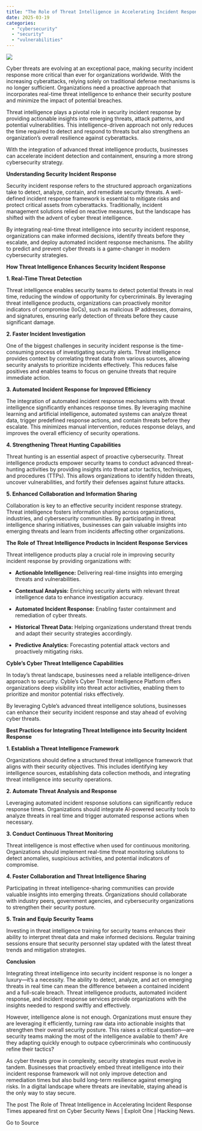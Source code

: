 ```yaml
---
title: "The Role of Threat Intelligence in Accelerating Incident Response Times"
date: 2025-03-19
categories: 
  - "cybersecurity"
  - "security"
  - "vulnerabilities"
---
```


![](https://lh7-rt.googleusercontent.com/docsz/AD_4nXc-jgWFD5s8_GBzWaay2L9CcfBpuoM5S5urFvQawK8SxSF6ouW5Eu6DoLcu-QlF7l7MgnG_hkau2ft2OWWrZk-xk-1quW_GtOYMPjA8I7l4xDsrDO9nxkRP8nA-7LbZOMRbFTt6Cju8lLs5jMZuhQ?key=LhWTkS7GNehRLS-EdpuOtlej)

Cyber threats are evolving at an exceptional pace, making security incident response more critical than ever for organizations worldwide. With the increasing cyberattacks, relying solely on traditional defense mechanisms is no longer sufficient. Organizations need a proactive approach that incorporates real-time threat intelligence to enhance their security posture and minimize the impact of potential breaches.

Threat intelligence plays a pivotal role in security incident response by providing actionable insights into emerging threats, attack patterns, and potential vulnerabilities. This intelligence-driven approach not only reduces the time required to detect and respond to threats but also strengthens an organization’s overall resilience against cyberattacks.

With the integration of advanced threat intelligence products, businesses can accelerate incident detection and containment, ensuring a more strong cybersecurity strategy.

**Understanding Security Incident Response**

Security incident response refers to the structured approach organizations take to detect, analyze, contain, and remediate security threats. A well-defined incident response framework is essential to mitigate risks and protect critical assets from cyberattacks. Traditionally, incident management solutions relied on reactive measures, but the landscape has shifted with the advent of cyber threat intelligence.

By integrating real-time threat intelligence into security incident response, organizations can make informed decisions, identify threats before they escalate, and deploy automated incident response mechanisms. The ability to predict and prevent cyber threats is a game-changer in modern cybersecurity strategies.

**How Threat Intelligence Enhances Security Incident Response**

**1\. Real-Time Threat Detection**

Threat intelligence enables security teams to detect potential threats in real time, reducing the window of opportunity for cybercriminals. By leveraging threat intelligence products, organizations can proactively monitor indicators of compromise (IoCs), such as malicious IP addresses, domains, and signatures, ensuring early detection of threats before they cause significant damage.

**2\. Faster Incident Investigation**

One of the biggest challenges in security incident response is the time-consuming process of investigating security alerts. Threat intelligence provides context by correlating threat data from various sources, allowing security analysts to prioritize incidents effectively. This reduces false positives and enables teams to focus on genuine threats that require immediate action.

**3\. Automated Incident Response for Improved Efficiency**

The integration of automated incident response mechanisms with threat intelligence significantly enhances response times. By leveraging machine learning and artificial intelligence, automated systems can analyze threat data, trigger predefined response actions, and contain threats before they escalate. This minimizes manual intervention, reduces response delays, and improves the overall efficiency of security operations.

**4\. Strengthening Threat Hunting Capabilities**

Threat hunting is an essential aspect of proactive cybersecurity. Threat intelligence products empower security teams to conduct advanced threat-hunting activities by providing insights into threat actor tactics, techniques, and procedures (TTPs). This allows organizations to identify hidden threats, uncover vulnerabilities, and fortify their defenses against future attacks.

**5\. Enhanced Collaboration and Information Sharing**

Collaboration is key to an effective security incident response strategy. Threat intelligence fosters information sharing across organizations, industries, and cybersecurity communities. By participating in threat intelligence sharing initiatives, businesses can gain valuable insights into emerging threats and learn from incidents affecting other organizations.

**The Role of Threat Intelligence Products in Incident Response Services**

Threat intelligence products play a crucial role in improving security incident response by providing organizations with:

- **Actionable Intelligence:** Delivering real-time insights into emerging threats and vulnerabilities.

- **Contextual Analysis:** Enriching security alerts with relevant threat intelligence data to enhance investigation accuracy.

- **Automated Incident Response:** Enabling faster containment and remediation of cyber threats.

- **Historical Threat Data:** Helping organizations understand threat trends and adapt their security strategies accordingly.

- **Predictive Analytics:** Forecasting potential attack vectors and proactively mitigating risks.

**Cyble’s Cyber Threat Intelligence Capabilities**

In today’s threat landscape, businesses need a reliable intelligence-driven approach to security. Cyble’s Cyber Threat Intelligence Platform offers organizations deep visibility into threat actor activities, enabling them to prioritize and monitor potential risks effectively. 

By leveraging Cyble’s advanced threat intelligence solutions, businesses can enhance their security incident response and stay ahead of evolving cyber threats.

**Best Practices for Integrating Threat Intelligence into Security Incident Response**

**1\. Establish a Threat Intelligence Framework**

Organizations should define a structured threat intelligence framework that aligns with their security objectives. This includes identifying key intelligence sources, establishing data collection methods, and integrating threat intelligence into security operations.

**2\. Automate Threat Analysis and Response**

Leveraging automated incident response solutions can significantly reduce response times. Organizations should integrate AI-powered security tools to analyze threats in real time and trigger automated response actions when necessary.

**3\. Conduct Continuous Threat Monitoring**

Threat intelligence is most effective when used for continuous monitoring. Organizations should implement real-time threat monitoring solutions to detect anomalies, suspicious activities, and potential indicators of compromise.

**4\. Foster Collaboration and Threat Intelligence Sharing**

Participating in threat intelligence-sharing communities can provide valuable insights into emerging threats. Organizations should collaborate with industry peers, government agencies, and cybersecurity organizations to strengthen their security posture.

**5\. Train and Equip Security Teams**

Investing in threat intelligence training for security teams enhances their ability to interpret threat data and make informed decisions. Regular training sessions ensure that security personnel stay updated with the latest threat trends and mitigation strategies.

**Conclusion**

Integrating threat intelligence into security incident response is no longer a luxury—it’s a necessity. The ability to detect, analyze, and act on emerging threats in real time can mean the difference between a contained incident and a full-scale breach. Threat intelligence products, automated incident response, and incident response services provide organizations with the insights needed to respond swiftly and effectively.

However, intelligence alone is not enough. Organizations must ensure they are leveraging it efficiently, turning raw data into actionable insights that strengthen their overall security posture. This raises a critical question—are security teams making the most of the intelligence available to them? Are they adapting quickly enough to outpace cybercriminals who continuously refine their tactics?

As cyber threats grow in complexity, security strategies must evolve in tandem. Businesses that proactively embed threat intelligence into their incident response framework will not only improve detection and remediation times but also build long-term resilience against emerging risks. In a digital landscape where threats are inevitable, staying ahead is the only way to stay secure.

The post The Role of Threat Intelligence in Accelerating Incident Response Times appeared first on Cyber Security News | Exploit One | Hacking News.

Go to Source
